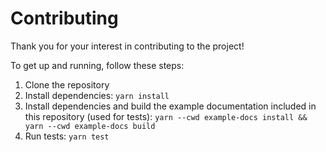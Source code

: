 # Contributing

Thank you for your interest in contributing to the project!

To get up and running, follow these steps:
1. Clone the repository
2. Install dependencies: `yarn install`
3. Install dependencies and build the example documentation included in this repository (used for tests): `yarn --cwd example-docs install && yarn --cwd example-docs build`
4. Run tests: `yarn test`

